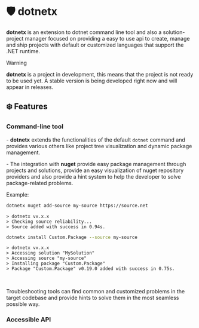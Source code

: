 # 🛡 dotnetx

**dotnetx** is an extension to dotnet command line tool and also a solution-project manager focused on providing a easy to use api to create, manage and ship projects with default or customized languages that support the .NET runtime.

> [!WARNING]
>
> **dotnetx** is a project in development, this means that the project is not ready to be used yet. A stable version is being developed right now and will appear in releases.

## ❄️ Features

### Command-line tool

\- **dotnetx** extends the functionalities of the default `dotnet` command and provides various others like project tree visualization and dynamic package management. 

\- The integration with **nuget** provide easy package management through projects and solutions, provide an easy visualization of nuget repository providers and also provide a hint system to help the developer to solve package-related problems. 

Example:

```bash
dotnetx nuget add-source my-source https://source.net
```
```
> dotnetx vx.x.x
> Checking source reliability...
> Source added with success in 0.94s.
```

```bash
dotnetx install Custom.Package --source my-source
```

```
> dotnetx vx.x.x
> Accessing solution "MySolution"
> Accessing source "my-source"
> Installing package "Custom.Package"
> Package "Custom.Package" v0.19.0 added with success in 0.75s.
```

<br>


Troubleshooting tools can find common and customized problems in the target codebase and provide hints to solve them in the most seamless possible way.

### Accessible API


 
### 
 
